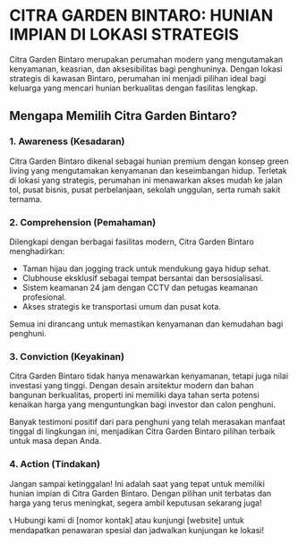 # CITRA GARDEN BINTARO: HUNIAN IMPIAN DI LOKASI STRATEGIS

Citra Garden Bintaro merupakan perumahan modern yang mengutamakan kenyamanan, keasrian, dan aksesibilitas bagi penghuninya. Dengan lokasi strategis di kawasan Bintaro, perumahan ini menjadi pilihan ideal bagi keluarga yang mencari hunian berkualitas dengan fasilitas lengkap.

## Mengapa Memilih Citra Garden Bintaro?

### 1. Awareness (Kesadaran)

Citra Garden Bintaro dikenal sebagai hunian premium dengan konsep green living yang mengutamakan kenyamanan dan keseimbangan hidup. Terletak di lokasi yang strategis, perumahan ini menawarkan akses mudah ke jalan tol, pusat bisnis, pusat perbelanjaan, sekolah unggulan, serta rumah sakit ternama.

### 2. Comprehension (Pemahaman)

Dilengkapi dengan berbagai fasilitas modern, Citra Garden Bintaro menghadirkan:

- Taman hijau dan jogging track untuk mendukung gaya hidup sehat.
- Clubhouse eksklusif sebagai tempat bersantai dan bersosialisasi.
- Sistem keamanan 24 jam dengan CCTV dan petugas keamanan profesional.
- Akses strategis ke transportasi umum dan pusat kota.

Semua ini dirancang untuk memastikan kenyamanan dan kemudahan bagi penghuni.

### 3. Conviction (Keyakinan)

Citra Garden Bintaro tidak hanya menawarkan kenyamanan, tetapi juga nilai investasi yang tinggi. Dengan desain arsitektur modern dan bahan bangunan berkualitas, properti ini memiliki daya tahan serta potensi kenaikan harga yang menguntungkan bagi investor dan calon penghuni.

Banyak testimoni positif dari para penghuni yang telah merasakan manfaat tinggal di lingkungan ini, menjadikan Citra Garden Bintaro pilihan terbaik untuk masa depan Anda.

### 4. Action (Tindakan)

Jangan sampai ketinggalan! Ini adalah saat yang tepat untuk memiliki hunian impian di Citra Garden Bintaro. Dengan pilihan unit terbatas dan harga yang terus meningkat, segera ambil keputusan sekarang juga!

📞 Hubungi kami di [nomor kontak] atau kunjungi [website] untuk mendapatkan penawaran spesial dan jadwalkan kunjungan ke lokasi!

